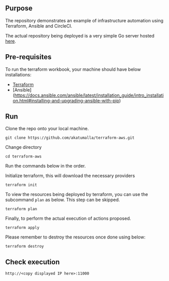 ## Purpose
The repository demonstrates an example of infrastructure automation using Terraform, Ansible and CircleCI.

The actual repository being deployed is a very simple Go server hosted [here](https://github.com/akatumalla/go-simple-server).

## Pre-requisites

To run the terraform workbook, your machine should have below installations:

* [Terraform](https://learn.hashicorp.com/tutorials/terraform/install-cli) 
* [Ansible] (https://docs.ansible.com/ansible/latest/installation_guide/intro_installation.html#installing-and-upgrading-ansible-with-pip)


## Run
Clone the repo onto your local machine.
```shell
git clone https://github.com/akatumalla/terraform-aws.git
```

Change directory
```shell
cd terraform-aws
```

Run the commands below in the order.

Initialize terraform, this will download the necessary providers
```shell
terraform init
```
To view the resources being deployed by terraform, you can use the subcommand ```plan``` as below. This step can be skipped. 
```shell
terraform plan
```
Finally, to perform the actual execution of actions proposed.
```shell
terraform apply
```

Please remember to destroy the resources once done using below:

```shell
terraform destroy
```

## Check execution

```shell
http://<copy displayed IP here>:11000
```
